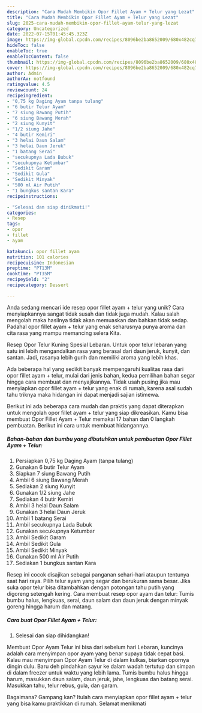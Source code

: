 ```yaml
---
description: "Cara Mudah Membikin Opor Fillet Ayam + Telur yang Lezat"
title: "Cara Mudah Membikin Opor Fillet Ayam + Telur yang Lezat"
slug: 2025-cara-mudah-membikin-opor-fillet-ayam-telur-yang-lezat
category: Uncategorized
date: 2022-07-15T01:45:45.323Z
image: https://img-global.cpcdn.com/recipes/8096be2ba8652009/680x482cq70/opor-fillet-ayam-telur-foto-resep-utama.jpg
hideToc: false
enableToc: true
enableTocContent: false
thumbnail: https://img-global.cpcdn.com/recipes/8096be2ba8652009/680x482cq70/opor-fillet-ayam-telur-foto-resep-utama.jpg
cover: https://img-global.cpcdn.com/recipes/8096be2ba8652009/680x482cq70/opor-fillet-ayam-telur-foto-resep-utama.jpg
author: Admin
authorAv: notfound
ratingvalue: 4.5
reviewcount: 24
recipeingredient:
- "0,75 kg Daging Ayam tanpa tulang"
- "6 butir Telur Ayam"
- "7 siung Bawang Putih"
- "6 siung Bawang Merah"
- "2 siung Kunyit"
- "1/2 siung Jahe"
- "4 butir Kemiri"
- "3 helai Daun Salam"
- "3 helai Daun Jeruk"
- "1 batang Serai"
- "secukupnya Lada Bubuk"
- "secukupnya Ketumbar"
- "Sedikit Garam"
- "Sedikit Gula"
- "Sedikit Minyak"
- "500 ml Air Putih"
- "1 bungkus santan Kara"
recipeinstructions:

- "Selesai dan siap dinikmati!"
categories:
- Resep
tags:
- opor
- fillet
- ayam

katakunci: opor fillet ayam 
nutrition: 101 calories
recipecuisine: Indonesian
preptime: "PT13M"
cooktime: "PT35M"
recipeyield: "2"
recipecategory: Dessert

---
```





Anda sedang mencari ide resep opor fillet ayam + telur yang unik? Cara menyiapkannya sangat tidak susah dan tidak juga mudah. Kalau salah mengolah maka hasilnya tidak akan memuaskan dan bahkan tidak sedap. Padahal opor fillet ayam + telur yang enak seharusnya punya aroma dan cita rasa yang mampu memancing selera Kita.





Resep Opor Telur Kuning Spesial Lebaran. Untuk opor telur lebaran yang satu ini lebih mengandalkan rasa yang berasal dari daun jeruk, kunyit, dan santan. Jadi, rasanya lebih gurih dan memiliki aroma yang lebih khas.

Ada beberapa hal yang sedikit banyak mempengaruhi kualitas rasa dari opor fillet ayam + telur, mulai dari jenis bahan, kedua pemilihan bahan segar hingga cara membuat dan menyajikannya. Tidak usah pusing jika mau menyiapkan opor fillet ayam + telur yang enak di rumah, karena asal sudah tahu triknya maka hidangan ini dapat menjadi sajian istimewa.






Berikut ini ada beberapa cara mudah dan praktis yang dapat diterapkan untuk mengolah opor fillet ayam + telur yang siap dikreasikan. Kamu bisa membuat Opor Fillet Ayam + Telur memakai 17 bahan dan 0 langkah pembuatan. Berikut ini cara untuk membuat hidangannya.

<!--inarticleads1-->

##### Bahan-bahan dan bumbu yang dibutuhkan untuk pembuatan Opor Fillet Ayam + Telur:

1. Persiapkan 0,75 kg Daging Ayam (tanpa tulang)
1. Gunakan 6 butir Telur Ayam
1. Siapkan 7 siung Bawang Putih
1. Ambil 6 siung Bawang Merah
1. Sediakan 2 siung Kunyit
1. Gunakan 1/2 siung Jahe
1. Sediakan 4 butir Kemiri
1. Ambil 3 helai Daun Salam
1. Gunakan 3 helai Daun Jeruk
1. Ambil 1 batang Serai
1. Ambil secukupnya Lada Bubuk
1. Gunakan secukupnya Ketumbar
1. Ambil Sedikit Garam
1. Ambil Sedikit Gula
1. Ambil Sedikit Minyak
1. Gunakan 500 ml Air Putih
1. Sediakan 1 bungkus santan Kara


Resep ini cocok disajikan sebagai panganan sehari-hari ataupun tentunya saat hari raya. Pilih telur ayam yang segar dan berukuran sama besar. Jika suka opor telur bisa ditambahkan dengan potongan tahu putih yang digoreng setengah kering. Cara membuat resep opor ayam dan telur: Tumis bumbu halus, lengkuas, serai, daun salam dan daun jeruk dengan minyak goreng hingga harum dan matang. 

<!--inarticleads2-->

##### Cara buat Opor Fillet Ayam + Telur:


1. Selesai dan siap dihidangkan!

Membuat Opor Ayam Telur ini bisa dari sebelum hari Lebaran, kuncinya adalah cara menyimpan opor ayam yang benar supaya tidak cepat basi. Kalau mau menyimpan Opor Ayam Telur di dalam kulkas, biarkan opornya dingin dulu. Baru deh pindahkan sayur ke dalam wadah tertutup dan simpan di dalam freezer untuk waktu yang lebih lama. Tumis bumbu halus hingga harum, masukkan daun salam, daun jeruk, jahe, lengkuas dan batang serai. Masukkan tahu, telur rebus, gula, dan garam. 

Bagaimana? Gampang kan? Itulah cara menyiapkan opor fillet ayam + telur yang bisa kamu praktikkan di rumah. Selamat menikmati
